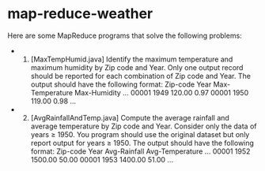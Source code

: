 # map-reduce-weather
Here are some MapReduce programs that solve the following problems:   

- 1. [MaxTempHumid.java] Identify the maximum temperature and maximum  humidity by Zip code and Year. Only one output record should be reported for  each combination of Zip code and Year.  The output should have the following format:    Zip-code     Year   Max-Temperature      Max-Humidity  ...  00001         1949         120.00                       0.97  00001         1950         119.00                       0.98  ...     
- 2. [AvgRainfallAndTemp.java] Compute the average rainfall and average  temperature by Zip code and Year. Consider only the data of years ≥ 1950. You  program should use the original dataset but only report output for years ≥ 1950.  The output should have the following format:    Zip-code     Year   Avg-Rainfall     Avg-Temperature  ...  00001         1952    1500.00            50.00  00001         1953    1400.00            51.00  ... 
